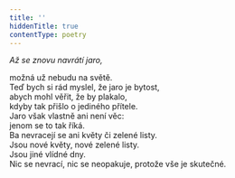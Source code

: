 ```yaml
---
title: ''
hiddenTitle: true
contentType: poetry
---
```


<section>

_Až se znovu navrátí jaro,_

možná už nebudu na světě.  
Teď bych si rád myslel, že jaro je bytost,  
abych mohl věřit, že by plakalo,  
kdyby tak přišlo o jediného přítele.  
Jaro však vlastně ani není věc:  
jenom se to tak říká.  
Ba nevracejí se ani květy či zelené listy.  
Jsou nové květy, nové zelené listy.  
Jsou jiné vlídné dny.  
Nic se nevrací, nic se neopakuje, protože vše je skutečné.

</section>
